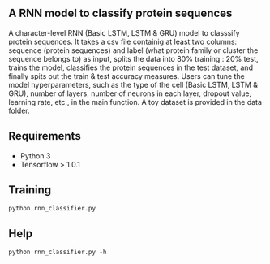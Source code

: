 ## A RNN model to classify protein sequences

 
A character-level RNN (Basic LSTM, LSTM & GRU) model to classsify protein sequences. It takes a csv file containig at least two columns: sequence (protein sequences) and label (what protein family or cluster the sequence belongs to) as input, splits the data into 80% training : 20% test, trains the model, classifies the protein sequences in the test dataset, and finally spits out the train & test accuracy measures. Users can tune the model hyperparameters, such as the type of the cell (Basic LSTM, LSTM & GRU), number of layers, number of neurons in each layer, dropout value, learning rate, etc., in the main function. A toy dataset is provided in the data folder.

## Requirements

- Python 3
- Tensorflow > 1.0.1

## Training

```
python rnn_classifier.py
```
## Help

```
python rnn_classifier.py -h
```
